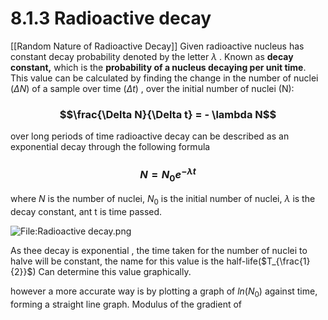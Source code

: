 # 8.1.3 Radioactive decay
[[Random Nature of Radioactive Decay]]
Given radioactive nucleus has constant decay probability denoted by the letter $\lambda$ . Known as **decay constant,** which is the **probability of a nucleus decaying per unit time**. This value can be calculated by finding the change in the number of nuclei ($\Delta N$) of a sample over time ($\Delta t$) , over the initial number of nuclei (N):

### $$\frac{\Delta N}{\Delta t} = - \lambda N$$

over long periods of time radioactive decay can be described as an exponential decay through the following formula


### $$N = N_{0}e^{-\lambda t}$$

where $N$ is the number of nuclei, $N_{0}$ is the initial number of nuclei, $\lambda$ is the decay constant, ant t is time passed.

![File:Radioactive decay.png](https://upload.wikimedia.org/wikipedia/commons/5/54/Radioactive_decay.png)

As thee decay is exponential , the time taken for the number of nuclei to halve will be constant, the name for this value is the half-life($T_{\frac{1}{2}}$)
Can determine this value graphically. 

however a more accurate way is by plotting a graph of $ln(N_{0})$ against time, forming a straight line graph. Modulus of the gradient of